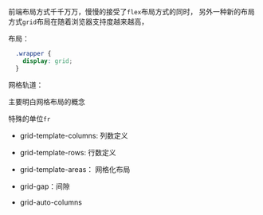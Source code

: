 
前端布局方式千千万万，慢慢的接受了`flex`布局方式的同时，
另外一种新的布局方式`grid`布局在随着浏览器支持度越来越高，

布局：

```css
  .wrapper {
    display: grid;
  }
```

网格轨道：

主要明白网格布局的概念

特殊的单位`fr`

+ grid-template-columns: 列数定义
+ grid-template-rows:   行数定义
+ grid-template-areas： 网格化布局


+ grid-gap：间隙
+ grid-auto-columns





